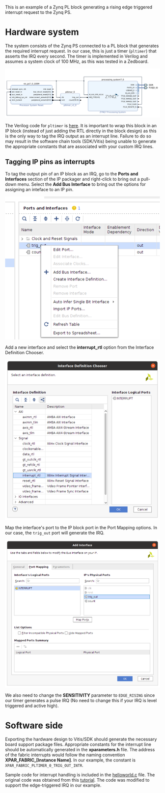 This is an example of a Zynq PL block generating a rising edge triggered interrupt request to the Zynq PS.

# Hardware system

The system consists of the Zynq PS connected to a PL block that generates the required interrupt request. In our case, this is just a timer (`pltimer`) that asserts the IRQ every second. The timer is implemented in Verilog and assumes a system clock of 100 MHz, as this was tested in a Zedboard.

![Block diagram](doc/system.png)

The Verilog code for `pltimer` is [here](pltimer.v). It is important to wrap this block in an IP block (instead of just adding the RTL directly in the block design) as this is the only way to tag the IRQ output as an interrupt line. Failure to do so may result in the software chain tools (SDK/Vitis) being unable to generate the appropriate constants that are associated with your custom IRQ lines.

## Tagging IP pins as interrupts

To tag the output pin of an IP block as an IRQ, go to the **Ports and Interfaces** section of the IP packager and right-click to bring out a pull-down menu. Select the **Add Bus Interface** to bring out the options for assigning an inteface to an IP pin.

![Ports and Interfaces](doc/interface.png)

Add a new interface and select the **interrupt_rtl** option from the Interface Definition Chooser.

![Interface Definition Chooser](doc/interface_defchooser.png)

Map the interface's port to the IP block port in the Port Mapping options. In our case, the `trig_out` port will generate the IRQ.

![Port Mapping](doc/interface_portmap.png)

We also need to change the **SENSITIVITY** parameter to `EDGE_RISING` since our timer generates a pulse IRQ (No need to change this if your IRQ is level triggered and active high).

# Software side

Exporting the hardware design to Vitis/SDK should generate the necessary board support package files. Appropriate constants for the interrupt line should be automatically generated in the **xparameters.h** file. The address of the fabric interrupts would follow the naming convention **XPAR_FABRIC_[Instance Name]**. In our example, the constant is `XPAR_FABRIC_PLTIMER_0_TRIG_OUT_INTR`.

Sample code for interrupt handling is included in the [helloworld.c](hello_world.c) file. The original code was obtained from this [tutorial](http://www.globaltek.kr/zynq-interrupt-example-tutorial/). The code was modified to support the edge-triggered IRQ in our example.